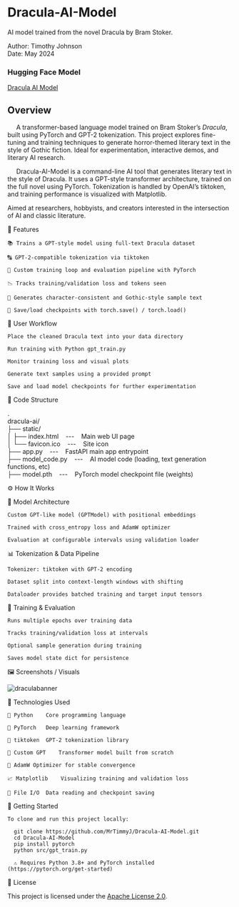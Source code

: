 # Dracula-AI-Model
AI model trained from the novel Dracula by Bram Stoker.

Author: Timothy Johnson <br>
Date: May 2024

### Hugging Face Model

[Dracula AI Model](https://huggingface.co/MrTimmyJ/Dracula/tree/main)

## Overview

&nbsp;&nbsp;&nbsp;&nbsp; A transformer-based language model trained on Bram Stoker’s *Dracula*, built using PyTorch and GPT-2 tokenization.
This project explores fine-tuning and training techniques to generate horror-themed literary text in the style of Gothic fiction. Ideal for experimentation, interactive demos, and literary AI research.

&nbsp;&nbsp;&nbsp;&nbsp; Dracula-AI-Model is a command-line AI tool that generates literary text in the style of Dracula.
It uses a GPT-style transformer architecture, trained on the full novel using PyTorch.
Tokenization is handled by OpenAI’s tiktoken, and training performance is visualized with Matplotlib.

Aimed at researchers, hobbyists, and creators interested in the intersection of AI and classic literature.

🧩 Features

    📚 Trains a GPT-style model using full-text Dracula dataset

    🔠 GPT-2-compatible tokenization via tiktoken

    🔁 Custom training loop and evaluation pipeline with PyTorch

    📉 Tracks training/validation loss and tokens seen

    🧠 Generates character-consistent and Gothic-style sample text

    💾 Save/load checkpoints with torch.save() / torch.load()

🔄 User Workflow

    Place the cleaned Dracula text into your data directory

    Run training with Python gpt_train.py

    Monitor training loss and visual plots

    Generate text samples using a provided prompt

    Save and load model checkpoints for further experimentation

📁 Code Structure

.<br>
dracula-ai/<br>
├── static/<br> 
│   ├── index.html &nbsp;&nbsp;&nbsp;---&nbsp;&nbsp;&nbsp; Main web UI page<br>
│   └── favicon.ico &nbsp;&nbsp;&nbsp;---&nbsp;&nbsp;&nbsp; Site icon<br>
├── app.py &nbsp;&nbsp;&nbsp;---&nbsp;&nbsp;&nbsp; FastAPI main app entrypoint<br>
├── model_code.py &nbsp;&nbsp;&nbsp;---&nbsp;&nbsp;&nbsp; AI model code (loading, text generation functions, etc)<br>
├── model.pth &nbsp;&nbsp;&nbsp;---&nbsp;&nbsp;&nbsp; PyTorch model checkpoint file (weights)<br>

⚙️ How It Works

🧠 Model Architecture

    Custom GPT-like model (GPTModel) with positional embeddings

    Trained with cross_entropy loss and AdamW optimizer

    Evaluation at configurable intervals using validation loader

📊 Tokenization & Data Pipeline

    Tokenizer: tiktoken with GPT-2 encoding

    Dataset split into context-length windows with shifting

    Dataloader provides batched training and target input tensors

🧪 Training & Evaluation

    Runs multiple epochs over training data

    Tracks training/validation loss at intervals

    Optional sample generation during training

    Saves model state dict for persistence

🖼️ Screenshots / Visuals

![draculabanner](https://github.com/user-attachments/assets/023fe25a-a41e-4ccc-a81e-05166d9be985)

🧰 Technologies Used

    🐍 Python	Core programming language
    
    🔦 PyTorch	Deep learning framework
    
    🔡 tiktoken	GPT-2 tokenization library
    
    🧠 Custom GPT	Transformer model built from scratch
    
    🧪 AdamW	Optimizer for stable convergence
    
    📈 Matplotlib	Visualizing training and validation loss
    
    📁 File I/O	Data reading and checkpoint saving

🚀 Getting Started

    To clone and run this project locally:

      git clone https://github.com/MrTimmyJ/Dracula-AI-Model.git
      cd Dracula-AI-Model
      pip install pytorch
      python src/gpt_train.py

      ⚠️ Requires Python 3.8+ and PyTorch installed (https://pytorch.org/get-started)

🪪 License

This project is licensed under the [Apache License 2.0](https://www.apache.org/licenses/LICENSE-2.0).
